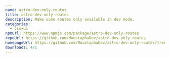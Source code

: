 ```yaml
---
name: astro-dev-only-routes
title: astro-dev-only-routes
description: Make some routes only available in dev mode.
categories:
  - css+ui
npmUrl: https://www.npmjs.com/package/astro-dev-only-routes
repoUrl: https://github.com/MoustaphaDev/astro-dev-only-routes
homepageUrl: https://github.com/MoustaphaDev/astro-dev-only-routes/tree/main/packages/integration/readme.md
downloads: 471
---
```

